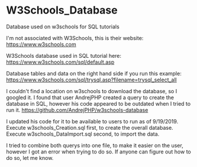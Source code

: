 # W3Schools_Database
Database used on w3schools for SQL tutorials

I'm not associated with W3Schools, this is their website:
https://www.w3schools.com

W3Schools database used in SQL tutorial here:
https://www.w3schools.com/sql/default.asp

Database tables and data on the right hand side if you run this example:
https://www.w3schools.com/sql/trysql.asp?filename=trysql_select_all

I couldn't find a location on w3schools to download the database, so I googled it. I found that user AndrejPHP created a query to create the database in SQL, however his code appeared to be outdated when I tried to run it.
https://github.com/AndrejPHP/w3schools-database

I updated his code for it to be available to users to run as of 9/19/2019.
Execute w3schools_Creation.sql first, to create the overall database.
Execute w3schools_DataImport.sql second, to import the data.

I tried to combine both querys into one file, to make it easier on the user, however I got an error when trying to do so. If anyone can figure out how to do so, let me know.
